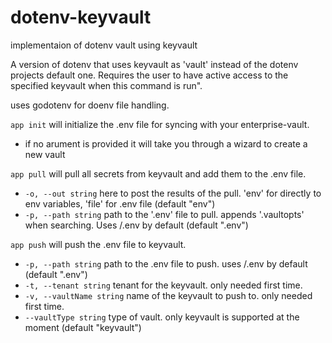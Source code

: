 # dotenv-keyvault
implementaion of dotenv vault using keyvault

A version of dotenv that uses keyvault as 'vault' instead of the dotenv projects default one. 
Requires the user to have active access to the specified keyvault when this command is run".

uses godotenv for doenv file handling.


`app init` will initialize the .env file for syncing with your enterprise-vault.

* if no arument is provided it will take you through a wizard to create a new vault

`app pull` will pull all secrets from keyvault and add them to the .env file. 

* `-o, --out string` here to post the results of the pull. 'env' for directly to env variables, 'file' for .env file (default "env")
* `-p, --path string` path to the '.env' file to pull. appends '.vaultopts' when searching. Uses /.env by default (default ".env")

`app push` will push the .env file to keyvault.

* `-p, --path string` path to the .env file to push. uses /.env by default (default ".env")
* `-t, --tenant string` tenant for the keyvault. only needed first time.
* `-v, --vaultName string` name of the keyvault to push to. only needed first time.
* `--vaultType string` type of vault. only keyvault is supported at the moment (default "keyvault")
